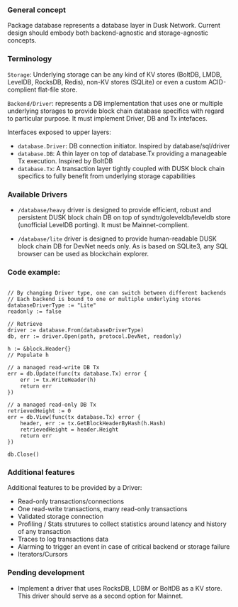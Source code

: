 ### General concept
Package database represents a database layer in Dusk Network. Current design should embody both backend-agnostic and storage-agnostic concepts.

###  Terminology

`Storage`: Underlying storage can be any kind of KV stores (BoltDB, LMDB, LevelDB, RocksDB, Redis), non-KV stores (SQLite) or even a custom ACID-complient flat-file store.

`Backend/Driver`: represents a DB implementation that uses one or multiple underlying storages to provide block chain database specifics with regard to particular purpose. It must implement Driver, DB and Tx intefaces.

Interfaces exposed to upper layers:

- `database.Driver`: DB connection initiator. Inspired by database/sql/driver
- `database.DB`: A thin layer on top of database.Tx providing a manageable Tx execution. Inspired by BoltDB
- `database.Tx`: A transaction layer tightly coupled with DUSK block chain specifics to fully benefit from underlying storage capabilities


### Available Drivers

- `/database/heavy` driver is designed to provide efficient, robust and persistent DUSK block chain DB on top of syndtr/goleveldb/leveldb store (unofficial LevelDB porting). It must be Mainnet-complient.

- `/database/lite` driver is designed to provide human-readable DUSK block chain DB for DevNet needs only. As is based on SQLite3, any SQL browser can be used as blockchain explorer.

### Code example:

```

// By changing Driver type, one can switch between different backends
// Each backend is bound to one or multiple underlying stores
databaseDriverType := "Lite"
readonly := false

// Retrieve
driver := database.From(databaseDriverType)
db, err := driver.Open(path, protocol.DevNet, readonly)

h := &block.Header{}
// Populate h

// a managed read-write DB Tx
err = db.Update(func(tx database.Tx) error {
	err := tx.WriteHeader(h)
	return err
})

// a managed read-only DB Tx
retrievedHeight := 0
err = db.View(func(tx database.Tx) error {
	header, err := tx.GetBlockHeaderByHash(h.Hash)
	retrievedHeight = header.Height
	return err
})

db.Close()

```

### Additional features

Additional features to be provided by a Driver:

- Read-only transactions/connections
- One read-write transactions, many read-only transactions
- Validated storage connection
- Profiling / Stats strutures to collect statistics around latency and history of any transaction
- Traces to log transactions data
- Alarming to trigger an event in case of critical backend or storage failure
- Iterators/Cursors


### Pending development

- Implement a driver that uses RocksDB, LDBM or BoltDB as a KV store. This driver should serve as a second option for Mainnet. 